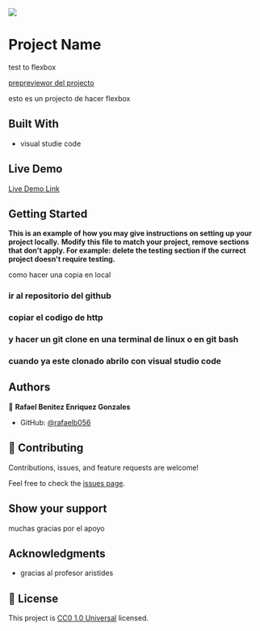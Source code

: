 ![](https://img.shields.io/badge/Uneweb-blue)

# Project Name

test to flexbox

[prepreviewor del projecto](<Screenshot_test_to_flexbox .png>)

esto es un projecto de hacer flexbox

## Built With

- visual studie code


## Live Demo

[Live Demo Link](https://rafaelb056.github.io/test_to_flexbox/)


## Getting Started

**This is an example of how you may give instructions on setting up your project locally.**
**Modify this file to match your project, remove sections that don't apply. For example: delete the testing section if the currect project doesn't require testing.**


como hacer una copia en local

### ir al repositorio del github

### copiar el codigo de http

### y hacer un git clone en una terminal de linux o en git bash

### cuando ya  este clonado abrilo con visual studio code

## Authors

👤 **Rafael Benitez Enriquez Gonzales**

- GitHub: [@rafaelb056](https://github.com/rafaelb056)

## 🤝 Contributing

Contributions, issues, and feature requests are welcome!

Feel free to check the [issues page](https://github.com/rafaelb056/test_to_flexbox/issues).

## Show your support

muchas gracias por el apoyo

## Acknowledgments

-  gracias al profesor aristides

## 📝 License

This project is [CC0 1.0 Universal](LICENSE) licensed.